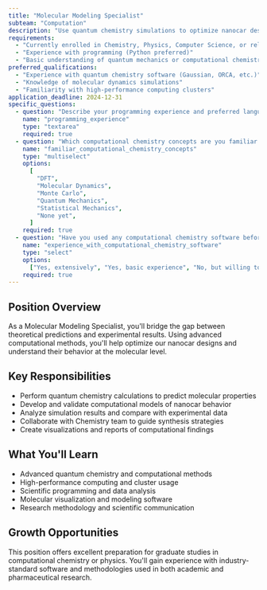```yaml
---
title: "Molecular Modeling Specialist"
subteam: "Computation"
description: "Use quantum chemistry simulations to optimize nanocar design and predict molecular behavior."
requirements:
  - "Currently enrolled in Chemistry, Physics, Computer Science, or related program"
  - "Experience with programming (Python preferred)"
  - "Basic understanding of quantum mechanics or computational chemistry"
preferred_qualifications:
  - "Experience with quantum chemistry software (Gaussian, ORCA, etc.)"
  - "Knowledge of molecular dynamics simulations"
  - "Familiarity with high-performance computing clusters"
application_deadline: 2024-12-31
specific_questions:
  - question: "Describe your programming experience and preferred languages"
    name: "programming_experience"
    type: "textarea"
    required: true
  - question: "Which computational chemistry concepts are you familiar with?"
    name: "familiar_computational_chemistry_concepts"
    type: "multiselect"
    options:
      [
        "DFT",
        "Molecular Dynamics",
        "Monte Carlo",
        "Quantum Mechanics",
        "Statistical Mechanics",
        "None yet",
      ]
    required: true
  - question: "Have you used any computational chemistry software before?"
    name: "experience_with_computational_chemistry_software"
    type: "select"
    options:
      ["Yes, extensively", "Yes, basic experience", "No, but willing to learn"]
    required: true
---
```


## Position Overview

As a Molecular Modeling Specialist, you'll bridge the gap between theoretical predictions and experimental results. Using advanced computational methods, you'll help optimize our nanocar designs and understand their behavior at the molecular level.

## Key Responsibilities

- Perform quantum chemistry calculations to predict molecular properties
- Develop and validate computational models of nanocar behavior
- Analyze simulation results and compare with experimental data
- Collaborate with Chemistry team to guide synthesis strategies
- Create visualizations and reports of computational findings

## What You'll Learn

- Advanced quantum chemistry and computational methods
- High-performance computing and cluster usage
- Scientific programming and data analysis
- Molecular visualization and modeling software
- Research methodology and scientific communication

## Growth Opportunities

This position offers excellent preparation for graduate studies in computational chemistry or physics. You'll gain experience with industry-standard software and methodologies used in both academic and pharmaceutical research.
